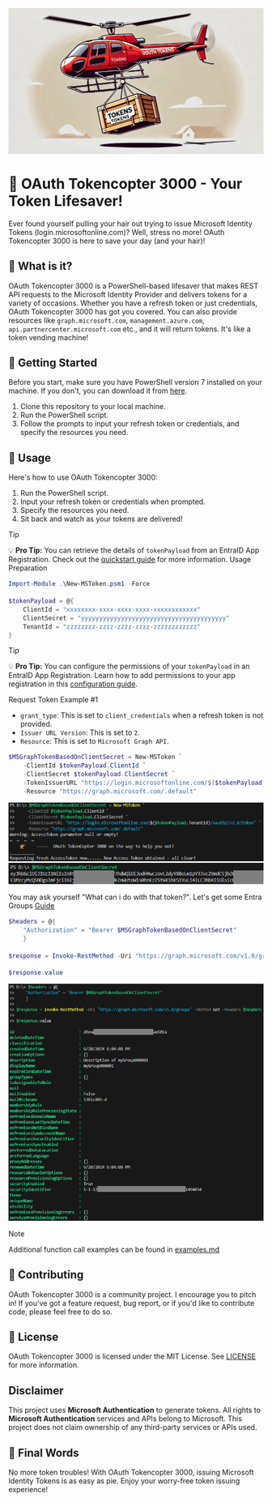 ![OAuth Tokencopter 3000](images/Tokencopter_3000.png)

# 🚁 OAuth Tokencopter 3000 - Your Token Lifesaver!

Ever found yourself pulling your hair out trying to issue Microsoft Identity Tokens (login.microsoftonline.com)? Well, stress no more! OAuth Tokencopter 3000 is here to save your day (and your hair)!

## 🎯 What is it?

OAuth Tokencopter 3000 is a PowerShell-based lifesaver that makes REST API requests to the Microsoft Identity Provider and delivers tokens for a variety of occasions. Whether you have a refresh token or just credentials, OAuth Tokencopter 3000 has got you covered. You can also provide resources like `graph.microsoft.com`, `management.azure.com`, `api.partnercenter.microsoft.com` etc., and it will return tokens. It's like a token vending machine!

## 🚀 Getting Started

Before you start, make sure you have PowerShell version 7 installed on your machine. If you don't, you can download it from [here](https://aka.ms/powershell-release?tag=stable).

1. Clone this repository to your local machine.
2. Run the PowerShell script.
3. Follow the prompts to input your refresh token or credentials, and specify the resources you need.

## 🎁 Usage

Here's how to use OAuth Tokencopter 3000:

1. Run the PowerShell script.
2. Input your refresh token or credentials when prompted.
3. Specify the resources you need.
4. Sit back and watch as your tokens are delivered!

> [!TIP]
> 💡 **Pro Tip:** You can retrieve the details of `tokenPayload` from an EntraID App Registration. Check out the [quickstart guide](https://learn.microsoft.com/en-us/entra/identity-platform/quickstart-register-app) for more information.
Usage Preparation
```powershell
Import-Module .\New-MSToken.psm1 -Force

$tokenPayload = @{
    ClientId = "xxxxxxxx-xxxx-xxxx-xxxx-xxxxxxxxxxxx"
    ClientSecret = "yyyyyyyyyyyyyyyyyyyyyyyyyyyyyyyyyyyyyyyy"
    TenantId = "zzzzzzzz-zzzz-zzzz-zzzz-zzzzzzzzzzzz"
}
```

> [!TIP]
> 💡 **Pro Tip:** You can configure the permissions of your `tokenPayload` in an EntraID App Registration. Learn how to add permissions to your app registration in this [configuration guide](https://learn.microsoft.com/en-us/entra/identity-platform/quickstart-configure-app-access-web-apis).

Request Token Example #1
- `grant_type`: This is set to `client_credentials` when a refresh token is not provided.
- `Issuer URL Version`: This is set to `2`.
- `Resource`: This is set to `Microsoft Graph API`.
```powershell
$MSGraphTokenBasedOnClientSecret = New-MSToken `
    -ClientId $tokenPayload.ClientId `
    -ClientSecret $tokenPayload.ClientSecret `
    -TokenIssuerURL "https://login.microsoftonline.com/$($tokenPayload.TenantId)/oauth2/v2.0/token" `
    -Resource "https://graph.microsoft.com/.default" 
```
![Example Call](./images/example_call.png)
![Example Response](./images/example_response.png)

You may ask yourself "What can i do with that token?". Let's get some Entra Groups [Guide](https://learn.microsoft.com/en-us/graph/api/group-list?view=graph-rest-1.0&tabs=http#example-1-get-a-list-of-groups)
```powershell
$headers = @{
    "Authorization" = "Bearer $MSGraphTokenBasedOnClientSecret"
    }

$response = Invoke-RestMethod -Uri "https://graph.microsoft.com/v1.0/groups" -Method Get -Headers $headers

$response.value
```
![Example Usage](./images/example_usage.png)

> [!NOTE]
> Additional function call examples can be found in [examples.md](./examples/examples.md)

## 🙌 Contributing

OAuth Tokencopter 3000 is a community project. I encourage you to pitch in! If you've got a feature request, bug report, or if you'd like to contribute code, please feel free to do so.

## 📜 License

OAuth Tokencopter 3000 is licensed under the MIT License. See [LICENSE](LICENSE) for more information.

## Disclaimer
This project uses **Microsoft Authentication** to generate tokens. All rights to **Microsoft Authentication** services and APIs belong to Microsoft. This project does not claim ownership of any third-party services or APIs used.

## 🎉 Final Words

No more token troubles! With OAuth Tokencopter 3000, issuing Microsoft Identity Tokens is as easy as pie. Enjoy your worry-free token issuing experience!
